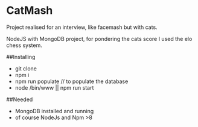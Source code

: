 # CatMash

Project realised for an interview, like facemash but with cats. 

NodeJS with MongoDB project, for pondering the cats score I used the elo chess system.

##Installing

- git clone <repository>
- npm i
- npm run populate // to populate the database
- node /bin/www || npm run start

##Needed 

- MongoDB installed and running
- of course NodeJs and Npm >8